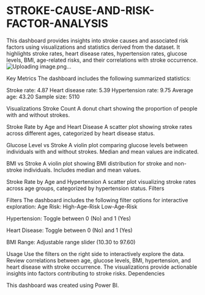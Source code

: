 # STROKE-CAUSE-AND-RISK-FACTOR-ANALYSIS
This dashboard provides insights into stroke causes and associated risk factors using visualizations and statistics derived from the dataset. It highlights stroke rates, heart disease rates, hypertension rates, glucose levels, BMI, age-related risks, and their correlations with stroke occurrence.
![Uploading image.png…]()

Key Metrics
The dashboard includes the following summarized statistics:

Stroke rate: 4.87 Heart disease rate: 5.39 Hypertension rate: 9.75 Average age: 43.20 Sample size: 5110

Visualizations
Stroke Count A donut chart showing the proportion of people with and without strokes.

Stroke Rate by Age and Heart Disease A scatter plot showing stroke rates across different ages, categorized by heart disease status.

Glucose Level vs Stroke A violin plot comparing glucose levels between individuals with and without strokes. Median and mean values are indicated.

BMI vs Stroke A violin plot showing BMI distribution for stroke and non-stroke individuals. Includes median and mean values.

Stroke Rate by Age and Hypertension A scatter plot visualizing stroke rates across age groups, categorized by hypertension status. Filters

Filters
The dashboard includes the following filter options for interactive exploration:
Age Risk: High-Age-Risk Low-Age-Risk

Hypertension: Toggle between 0 (No) and 1 (Yes)

Heart Disease: Toggle between 0 (No) and 1 (Yes)

BMI Range: Adjustable range slider (10.30 to 97.60)

Usage
Use the filters on the right side to interactively explore the data. Review correlations between age, glucose levels, BMI, hypertension, and heart disease with stroke occurrence. The visualizations provide actionable insights into factors contributing to stroke risks. Dependencies

This dashboard was created using Power BI.
